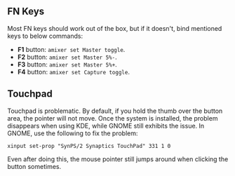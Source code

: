 ## FN Keys

Most FN keys should work out of the box, but if it doesn't, bind mentioned keys to below commands:

*   **F1** button: `amixer set Master toggle`.
*   **F2** button: `amixer set Master 5%-`.
*   **F3** button: `amixer set Master 5%+`.
*   **F4** button: `amixer set Capture toggle`.

## Touchpad

Touchpad is problematic. By default, if you hold the thumb over the button area, the pointer will not move. Once the system is installed, the problem disappears when using KDE, while GNOME still exhibits the issue. In GNOME, use the following to fix the problem:

```
xinput set-prop "SynPS/2 Synaptics TouchPad" 331 1 0

```

Even after doing this, the mouse pointer still jumps around when clicking the button sometimes.